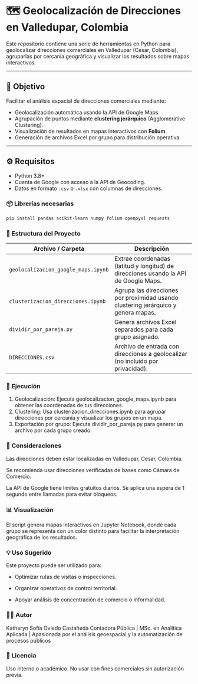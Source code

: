 # 🗺️ Geolocalización de Direcciones en Valledupar, Colombia

Este repositorio contiene una serie de herramientas en Python para geolocalizar direcciones comerciales en Valledupar (Cesar, Colombia), agruparlas por cercanía geográfica y visualizar los resultados sobre mapas interactivos.

---

## 📌 Objetivo

Facilitar el análisis espacial de direcciones comerciales mediante:

- Geolocalización automática usando la API de Google Maps.
- Agrupación de puntos mediante **clustering jerárquico** (Agglomerative Clustering).
- Visualización de resultados en mapas interactivos con **Folium**.
- Generación de archivos Excel por grupo para distribución operativa.

---

## ⚙️ Requisitos

- Python 3.8+
- Cuenta de Google con acceso a la API de Geocoding.
- Datos en formato `.csv` o `.xlsx` con columnas de direcciones.

### 📦 Librerías necesarias

```bash
pip install pandas scikit-learn numpy folium openpyxl requests
```

### 🧭 Estructura del Proyecto


| Archivo / Carpeta                   | Descripción                                                                          |
| ----------------------------------- | ------------------------------------------------------------------------------------ |
| `geolocalizacion_google_maps.ipynb` | Extrae coordenadas (latitud y longitud) de direcciones usando la API de Google Maps. |
| `clusterizacion_direcciones.ipynb`  | Agrupa las direcciones por proximidad usando clustering jerárquico y genera mapas.   |
| `dividir_por_pareja.py`             | Genera archivos Excel separados para cada grupo asignado.                            |
| `DIRECCIONES.csv`                   | Archivo de entrada con direcciones a geolocalizar (no incluido por privacidad).      |

### 🧪 Ejecución

1. Geolocalización:
Ejecuta geolocalizacion_google_maps.ipynb para obtener las coordenadas de tus direcciones.
2. Clustering:
Usa clusterizacion_direcciones.ipynb para agrupar direcciones por cercanía y visualizar los grupos en un mapa.
3. Exportación por grupo:
Ejecuta dividir_por_pareja.py para generar un archivo por cada grupo creado.

### 📍 Consideraciones
Las direcciones deben estar localizadas en Valledupar, Cesar, Colombia.

Se recomienda usar direcciones verificadas de bases como Cámara de Comercio.

La API de Google tiene límites gratuitos diarios. Se aplica una espera de 1 segundo entre llamadas para evitar bloqueos.

### 📊 Visualización
El script genera mapas interactivos en Jupyter Notebook, donde cada grupo se representa con un color distinto para facilitar la interpretación geográfica de los resultados.

### 💡 Uso Sugerido
Este proyecto puede ser utilizado para:

* Optimizar rutas de visitas o inspecciones.

* Organizar operativos de control territorial.

* Apoyar análisis de concentración de comercio o informalidad.

### 👩‍💻 Autor
Katheryn Sofía Oviedo Castañeda
Contadora Pública | MSc. en Analítica Aplicada | Apasionada por el análisis geoespacial y la automatización de procesos públicos

### 📄 Licencia
Uso interno o académico. No usar con fines comerciales sin autorización previa.


